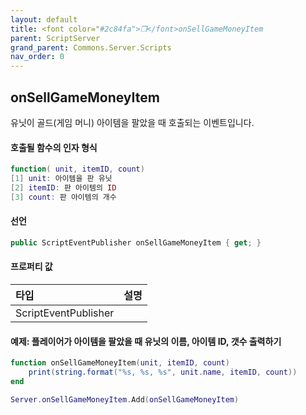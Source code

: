 ```yaml
---
layout: default
title: <font color="#2c84fa">❒</font>onSellGameMoneyItem
parent: ScriptServer
grand_parent: Commons.Server.Scripts
nav_order: 0
---
```


<!-- 아래로 편집 -->




## onSellGameMoneyItem
유닛이 골드(게임 머니) 아이템을 팔았을 때 호출되는 이벤트입니다. 

#### 호출될 함수의 인자 형식
```lua
function( unit, itemID, count)
[1] unit: 아이템을 판 유닛
[2] itemID: 판 아이템의 ID
[3] count: 판 아이템의 개수
```

#### 선언
```cs
public ScriptEventPublisher onSellGameMoneyItem { get; }
```

#### 프로퍼티 값

|타입|설명|
|:-|:-|
|ScriptEventPublisher|

#### 예제: 플레이어가 아이템을 팔았을 때 유닛의 이름, 아이템 ID, 갯수 출력하기
```lua
function onSellGameMoneyItem(unit, itemID, count)
    print(string.format("%s, %s, %s", unit.name, itemID, count))
end

Server.onSellGameMoneyItem.Add(onSellGameMoneyItem)
```